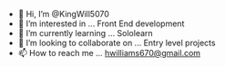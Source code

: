 - 👋 Hi, I’m @KingWill5070
- 👀 I’m interested in ... Front End development
- 🌱 I’m currently learning ... Sololearn
- 💞️ I’m looking to collaborate on ... Entry level projects
- 📫 How to reach me ... hwilliams670@gmail.com

<!---
KingWill5070/KingWill5070 is a ✨ special ✨ repository because its `README.md` (this file) appears on your GitHub profile.
You can click the Preview link to take a look at your changes.
--->
